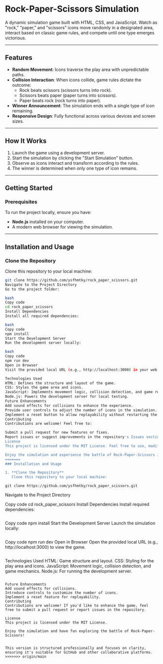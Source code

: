 # Rock-Paper-Scissors Simulation

A dynamic simulation game built with HTML, CSS, and JavaScript. Watch as "rock," "paper," and "scissors" icons move randomly in a designated area, interact based on classic game rules, and compete until one type emerges victorious.

---

## Features

- **Random Movement**: Icons traverse the play area with unpredictable paths.
- **Collision Interaction**: When icons collide, game rules dictate the outcome:
  - Rock beats scissors (scissors turns into rock).
  - Scissors beats paper (paper turns into scissors).
  - Paper beats rock (rock turns into paper).
- **Winner Announcement**: The simulation ends with a single type of icon remaining.
- **Responsive Design**: Fully functional across various devices and screen sizes.

---

## How It Works

1. Launch the game using a development server.
2. Start the simulation by clicking the "Start Simulation" button.
3. Observe as icons interact and transform according to the rules.
4. The winner is determined when only one type of icon remains.

---

## Getting Started

### Prerequisites

To run the project locally, ensure you have:
- **Node.js** installed on your computer.
- A modern web browser for viewing the simulation.

---

## Installation and Usage

### Clone the Repository
Clone this repository to your local machine:
```bash
git clone https://github.com/ysfhmtky/rock_paper_scissors.git
Navigate to the Project Directory
Go to the project folder:

bash
Copy code
cd rock_paper_scissors
Install Dependencies
Install all required dependencies:

bash
Copy code
npm install
Start the Development Server
Run the development server locally:

bash
Copy code
npm run dev
Open in Browser
Visit the provided local URL (e.g., http://localhost:3000) in your web browser to view and interact with the simulation.

Technologies Used
HTML: Defines the structure and layout of the game.
CSS: Styles the game area and icons.
JavaScript: Implements movement logic, collision detection, and game rules.
Node.js: Powers the development server for local testing.
Future Enhancements
Add sound effects for collisions to enhance the experience.
Provide user controls to adjust the number of icons in the simulation.
Implement a reset button to allow replayability without restarting the server.
Contributing
Contributions are welcome! Feel free to:

Submit a pull request for new features or fixes.
Report issues or suggest improvements in the repository's Issues section.
License
This project is licensed under the MIT License. Feel free to use, modify, and distribute the code under the terms of this license.

Enjoy the simulation and experience the battle of Rock-Paper-Scissors in action!
=======
### Installation and Usage

1. **Clone the Repository**  
   Clone this repository to your local machine:
   ```
```
git clone https://github.com/ysfhmtky/rock_paper_scissors.git
```
Navigate to the Project Directory


Copy code
cd rock_paper_scissors
Install Dependencies
Install required dependencies:
```
```
Copy code
npm install
Start the Development Server
Launch the simulation locally:
```
```
Copy code
npm run dev
Open in Browser
Open the provided local URL (e.g., http://localhost:3000) to view the game.
```
```
Technologies Used
HTML: Game structure and layout.
CSS: Styling for the play area and icons.
JavaScript: Movement logic, collision detection, and game mechanics.
Node.js: For running the development server.
```

Future Enhancements
Add sound effects for collisions.
Introduce controls to customize the number of icons.
Implement a reset feature for replayability.
Contributing
Contributions are welcome! If you'd like to enhance the game, feel free to submit a pull request or report issues in the repository.

License
This project is licensed under the MIT License.

Enjoy the simulation and have fun exploring the battle of Rock-Paper-Scissors!


This version is structured professionally and focuses on clarity, ensuring it's suitable for GitHub and other collaborative platforms.
>>>>>>> origin/main
